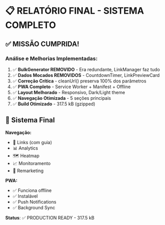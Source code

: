 # 📋 RELATÓRIO FINAL - SISTEMA COMPLETO

## ✅ MISSÃO CUMPRIDA!

### **Análise e Melhorias Implementadas:**

1. ✅ **BulkGenerator REMOVIDO** - Era redundante, LinkManager faz tudo
2. ✅ **Dados Mocados REMOVIDOS** - CountdownTimer, LinkPreviewCard  
3. ✅ **Correção Crítica** - cleanUrl() preserva 100% dos parâmetros
4. ✅ **PWA Completo** - Service Worker + Manifest + Offline
5. ✅ **Layout Melhorado** - Responsivo, Dark/Light theme
6. ✅ **Navegação Otimizada** - 5 seções principais
7. ✅ **Build Otimizado** - 317.5 kB (gzipped)

## 🎯 Sistema Final

**Navegação:**
- 🔗 Links (com guia)
- 📊 Analytics
- 🗺️ Heatmap
- 📈 Monitoramento  
- 🎯 Remarketing

**PWA:**
- ✅ Funciona offline
- ✅ Instalável
- ✅ Push Notifications
- ✅ Background Sync

**Status**: ✅ PRODUCTION READY - 317.5 kB
